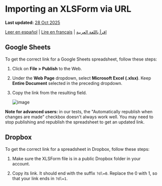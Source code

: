 # Importing an XLSForm via URL
**Last updated:** <a href="https://github.com/kobotoolbox/docs/blob/050dcc9c8bfb4c528208bbe886979999037f1554/source/xls_url.md" class="reference">28 Oct 2025</a>

<a href="es/xls_url.html">Leer en español</a> | <a href="fr/xls_url.html">Lire en français</a> | <a href="ar/xls_url.html">اقرأ باللغة العربية</a>

## Google Sheets

To get the correct link for a Google Sheets spreadsheet, follow these steps:

1. Click on **File > Publish** to the Web.

2. Under the **Web Page** dropdown, select **Microsoft Excel (.xlsx)**. Keep **Entire Document** selected in the preceding dropdown.

3. Copy the link from the resulting field.

    ![image](/images/xls_url/link.jpg)

**Note for advanced users:** in our tests, the "Automatically republish when changes are made" checkbox doesn't always work well. You may need to stop publishing and republish the spreadsheet to get an updated link.

## Dropbox

To get the correct link for a spreadsheet in Dropbox, follow these steps:

1. Make sure the XLSForm file is in a public Dropbox folder in your account.

2. Copy its link. It should end with the suffix `?dl=0`. Replace the 0 with 1, so that your link ends in `?dl=1`.
